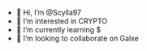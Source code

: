 - 👋 Hi, I’m @Scylla97
- 👀 I’m interested in CRYPTO
- 🌱 I’m currently learning $
- 💞️ I’m looking to collaborate on Galxe



<!---
Scylla97/Scylla97 is a ✨ special ✨ repository because its `README.md` (this file) appears on your GitHub profile.
You can click the Preview link to take a look at your changes.
--->
